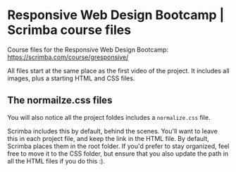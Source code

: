 # Responsive Web Design Bootcamp | Scrimba course files
Course files for the Responsive Web Design Bootcamp: https://scrimba.com/course/gresponsive/

All files start at the same place as the first video of the project. It includes all images, plus a starting HTML and CSS files.

## The normailze.css files
You will also notice all the project foldes includes a `normalize.css` file. 

Scrimba includes this by default, behind the scenes. You'll want to leave this in each project file, and keep the link in the HTML file.
By default, Scrimba places them in the root folder. If you'd prefer to stay organized, feel free to move it to the CSS folder, but ensure that you also update the path in all the HTML files if you do this :).
